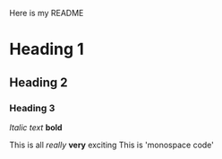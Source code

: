 Here is my README
# Heading 1
## Heading 2
### Heading 3
*Italic text*
**bold**

This is all *really* **very** exciting
This is 'monospace code'

